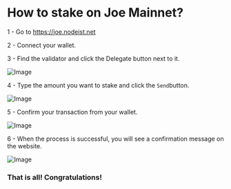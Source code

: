 # How to stake on Joe Mainnet?

1 - Go to https://joe.nodeist.net

2 - Connect your wallet.

3 - Find the validator and click the Delegate button next to it.

![Image](111.png)

4 - Type the amount you want to stake and click the `Send`button.

![Image](222.png)

5 - Confirm your transaction from your wallet.

![Image](333.png)

6 - When the process is successful, you will see a confirmation message on the website.

![Image](444.png)

### That is all! Congratulations!

